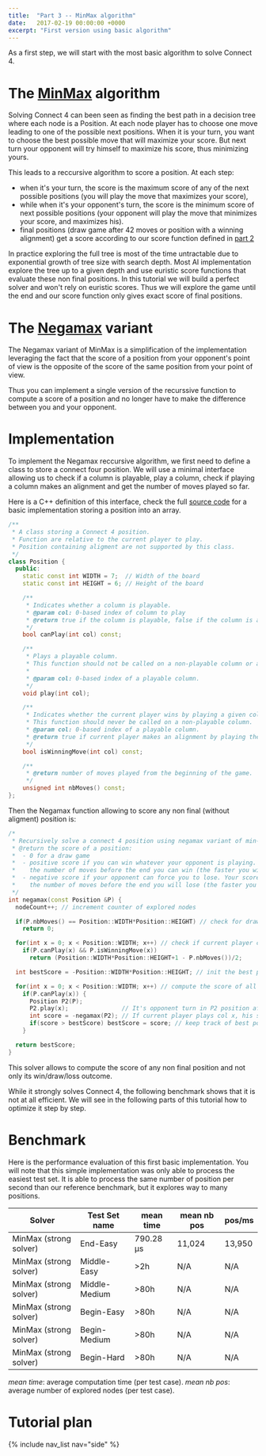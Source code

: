 ```yaml
---
title:  "Part 3 -- MinMax algorithm"
date:   2017-02-19 00:00:00 +0000
excerpt: "First version using basic algorithm"
---
```


As a first step, we will start with the most basic algorithm to solve Connect 4.

# The [MinMax](https://en.wikipedia.org/wiki/Minimax) algorithm

Solving Connect 4 can been seen as finding the best path in a decision tree where each node is a Position. At each node player has to choose one move leading to one of the possible next positions. When it is your turn, you want to choose the best possible move that will maximize your score. But next turn your opponent will try himself to maximize his score, thus minimizing yours.

This leads to a reccursive algorithm to score a position. At each step:

- when it's your turn, the score is the maximum score of any of the next possible positions (you will play the move that maximizes your score),
- while when it's your opponent's turn, the score is the minimum score of next possible positions (your opponent will play the move that minimizes your score, and maximizes his).
- final positions (draw game after 42 moves or position with a winning alignment) get a score according to our score function defined in [part 2](/solving-connect-four/02-test-protocol/#positions-score)

In practice exploring the full tree is most of the time untractable due to exponential growth of tree size with search depth. Most AI implementation explore the tree up to a given depth and use euristic score functions that evaluate these non final positions. In this tutorial we will build a perfect solver and won't rely on euristic scores. Thus we will explore the game until the end and our score function only gives exact score of final positions.

# The [Negamax](https://en.wikipedia.org/wiki/Negamax) variant 

The Negamax variant of MinMax is a simplification of the implementation leveraging the fact that the score of a position from your opponent's point of view is the opposite of the score of the same position from your point of view.

Thus you can implement a single version of the recurssive function to compute a score of a position and no longer have to make the difference between you and your opponent.


# Implementation

To implement the Negamax reccursive algorithm, we first need to define a class to store a connect four position. We will use a minimal interface allowing us to check if a column is playable, play a column, check if playing a column makes an alignment and get the number of moves played so far.

Here is a C++ definition of this interface, check the full [source code](https://github.com/PascalPons/connect4/releases/tag/part3) for a basic implementation storing a position into an array.

```c++
/** 
 * A class storing a Connect 4 position.
 * Function are relative to the current player to play.
 * Position containing aligment are not supported by this class.
 */
class Position {
  public:
    static const int WIDTH = 7;  // Width of the board
    static const int HEIGHT = 6; // Height of the board

    /**
     * Indicates whether a column is playable.
     * @param col: 0-based index of column to play
     * @return true if the column is playable, false if the column is already full.
     */
    bool canPlay(int col) const;

    /**
     * Plays a playable column.
     * This function should not be called on a non-playable column or a column making an alignment.
     *
     * @param col: 0-based index of a playable column.
     */
    void play(int col);

    /**
     * Indicates whether the current player wins by playing a given column.
     * This function should never be called on a non-playable column.
     * @param col: 0-based index of a playable column.
     * @return true if current player makes an alignment by playing the corresponding column col.
     */
    bool isWinningMove(int col) const;

    /**    
     * @return number of moves played from the beginning of the game.
     */
    unsigned int nbMoves() const;
};
```

Then the Negamax function allowing to score any non final (without aligment) position is:

```c++
/*
 * Recursively solve a connect 4 position using negamax variant of min-max algorithm.
 * @return the score of a position:
 *  - 0 for a draw game
 *  - positive score if you can win whatever your opponent is playing. Your score is
 *    the number of moves before the end you can win (the faster you win, the higher your score)
 *  - negative score if your opponent can force you to lose. Your score is the oposite of 
 *    the number of moves before the end you will lose (the faster you lose, the lower your score).
 */
int negamax(const Position &P) {
  nodeCount++; // increment counter of explored nodes

  if(P.nbMoves() == Position::WIDTH*Position::HEIGHT) // check for draw game
    return 0; 

  for(int x = 0; x < Position::WIDTH; x++) // check if current player can win next move
    if(P.canPlay(x) && P.isWinningMove(x)) 
      return (Position::WIDTH*Position::HEIGHT+1 - P.nbMoves())/2;

  int bestScore = -Position::WIDTH*Position::HEIGHT; // init the best possible score with a lower bound of score.

  for(int x = 0; x < Position::WIDTH; x++) // compute the score of all possible next move and keep the best one
    if(P.canPlay(x)) {
      Position P2(P);
      P2.play(x);               // It's opponent turn in P2 position after current player plays x column.
      int score = -negamax(P2); // If current player plays col x, his score will be the opposite of opponent's score after playing col x
      if(score > bestScore) bestScore = score; // keep track of best possible score so far.
    }

  return bestScore;
}
```

This solver allows to compute the score of any non final position and not only its win/draw/loss outcome. 

While it strongly solves Connect 4, the following benchmark shows that it is not at all efficient. We will see in the following parts of this tutorial how to optimize it step by step.

# Benchmark

Here is the performance evaluation of this first basic implementation. You will note that this simple implementation was only able to process the easiest test set. It is able to process the same number of position per second than our reference benchmark, but it explores way to many positions.


|Solver                        |Test Set name   |mean time    |mean nb pos  |pos/ms  |
|------------------------------|----------------|-------------|-------------|--------|
|MinMax (strong solver)        |End-Easy        |790.28 μs    |11,024       |13,950  |
|MinMax (strong solver)        |Middle-Easy     |>2h          |N/A          |N/A     |
|MinMax (strong solver)        |Middle-Medium   |>80h         |N/A          |N/A     |
|MinMax (strong solver)        |Begin-Easy      |>80h         |N/A          |N/A     |
|MinMax (strong solver)        |Begin-Medium    |>80h         |N/A          |N/A     |
|MinMax (strong solver)        |Begin-Hard      |>80h         |N/A          |N/A     |

*mean time*: average computation time (per test case). *mean nb pos*: average number of explored nodes (per test case).

# Tutorial plan
  {% include nav_list nav="side" %}
